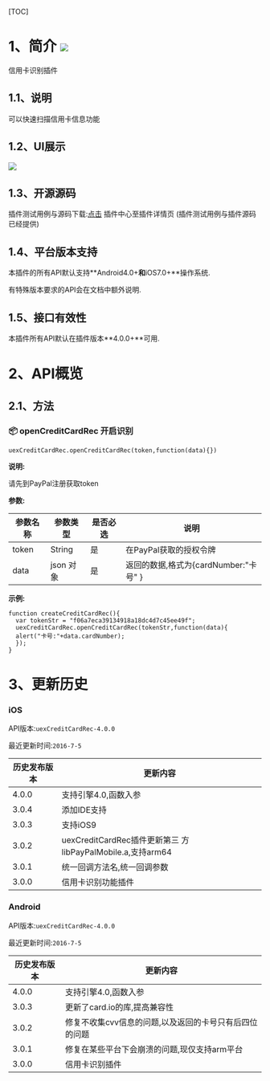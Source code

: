 [TOC]
# 1、简介 [![](http://appcan-download.oss-cn-beijing.aliyuncs.com/%E5%85%AC%E6%B5%8B%2Fgf.png)]()
信用卡识别插件
## 1.1、说明
可以快速扫描信用卡信息功能
## 1.2、UI展示
 ![](http://newdocx.appcan.cn/docximg/130030c2015p6e16c.png)
## 1.3、开源源码
插件测试用例与源码下载:[点击](http://plugin.appcan.cn/details.html?id=164_index) 插件中心至插件详情页 (插件测试用例与插件源码已经提供)
## 1.4、平台版本支持

本插件的所有API默认支持**Android4.0+**和**iOS7.0+**操作系统.

有特殊版本要求的API会在文档中额外说明.

## 1.5、接口有效性

本插件所有API默认在插件版本**4.0.0+**可用.
# 2、API概览

## 2.1、方法
### 📦 openCreditCardRec 开启识别

`uexCreditCardRec.openCreditCardRec(token,function(data){})`

**说明:**

请先到PayPal注册获取token 

**参数:**

| 参数名称  | 参数类型    | 是否必选 | 说明                          |
| ----- | ------- | ---- | --------------------------- |
| token | String  | 是    | 在PayPal获取的授权令牌              |
| data  | json 对象 | 是    | 返回的数据,格式为{cardNumber:"卡号" } |
**示例:**

```
function createCreditCardRec(){
  var tokenStr = "f06a7eca39134918a18dc4d7c45ee49f";
  uexCreditCardRec.openCreditCardRec(tokenStr,function(data){
  alert("卡号:"+data.cardNumber);
  });
}
```


# 3、更新历史

### iOS

API版本:`uexCreditCardRec-4.0.0`

最近更新时间:`2016-7-5`

| 历史发布版本 | 更新内容                                     |
| ------ | ---------------------------------------- |
| 4.0.0  | 支持引擎4.0,函数入参                             |
| 3.0.4  | 添加IDE支持                                  |
| 3.0.3  | 支持iOS9                                   |
| 3.0.2  | uexCreditCardRec插件更新第三 方libPayPalMobile.a,支持arm64 |
| 3.0.1  | 统一回调方法名,统一回调参数                           |
| 3.0.0  | 信用卡识别功能插件                                |

### Android

API版本:`uexCreditCardRec-4.0.0`

最近更新时间:`2016-7-5`

| 历史发布版本 | 更新内容                          |
| ------ | ----------------------------- |
| 4.0.0  | 支持引擎4.0,函数入参                  |
| 3.0.3  | 更新了card.io的库,提高兼容性            |
| 3.0.2  | 修复不收集cvv信息的问题,以及返回的卡号只有后四位的问题 |
| 3.0.1  | 修复在某些平台下会崩溃的问题,现仅支持arm平台      |
| 3.0.0  | 信用卡识别插件                       |
